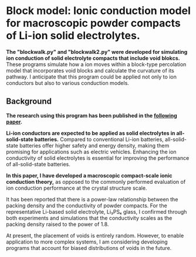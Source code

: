 # Block model: Ionic conduction model for macroscopic powder compacts of Li-ion solid electrolytes. 
**The "blockwalk.py" and "blockwalk2.py" were developed for simulating ion conduction of solid electrolyte compacts that include void blokcs.** These programs simulate how a ion moves within a block-type percolation model that incorporates void blocks and calculate the curvature of its pathway. I anticipate that this program could be applied not only to ion conductors but also to various conduction models.  

## Background
**The research using this program has been published in the [following paper](https://doi.org/10.2109/jcersj2.24062).**

**Li-ion conductors are expected to be applied as solid electrolytes in all-solid-state batteries.** Compared to conventional Li-ion batteries, all-solid-state batteries offer higher safety and energy density, making them promising for applications such as electric vehicles. Enhancing the ion conductivity of solid electrolytes is essential for improving the performance of all-solid-state batteries. 

**In this paper, I have developed a macroscopic compact-scale ionic conduction theory,** as opposed to the commonly performed evaluation of ion conduction performance at the crystal structure scale.  

It has been reported that there is a power-law relationship between the packing density and the conductivity of powder compacts. For the representative Li-based solid electrolyte, Li₃PS₄ glass, I confirmed through both experiments and simulations that the conductivity scales as the packing density raised to the power of 1.8.  

At present, the placement of voids is entirely random. However, to enable application to more complex systems, I am considering developing programs that account for biased distributions of voids in the future.  
